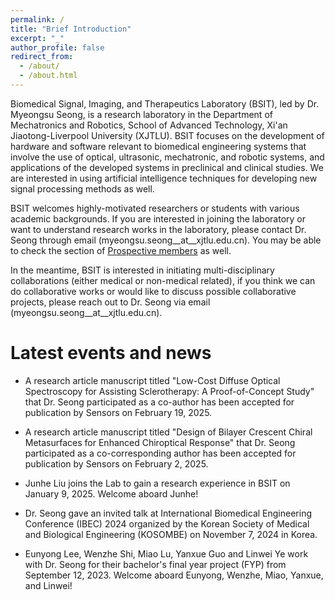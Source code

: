 ```yaml
---
permalink: /
title: "Brief Introduction"
excerpt: "_"
author_profile: false
redirect_from:
  - /about/
  - /about.html
---
```


Biomedical Signal, Imaging, and Therapeutics Laboratory (BSIT), led by Dr. Myeongsu Seong, is a research laboratory in the Department of Mechatronics and Robotics, School of Advanced Technology, Xi'an Jiaotong-Liverpool University (XJTLU). BSIT focuses on the development of hardware and software relevant to biomedical engineering systems that involve the use of optical, ultrasonic, mechatronic, and robotic systems, and applications of the developed systems in preclinical and clinical studies. We are interested in using artificial intelligence techniques for developing new signal processing methods as well.

BSIT welcomes highly-motivated researchers or students with various academic backgrounds. If you are interested in joining the laboratory or want to understand research works in the laboratory, please contact Dr. Seong through email (myeongsu.seong__at__xjtlu.edu.cn). You may be able to check the section of [Prospective members](https://myeongsuseong.github.io/prospective_members/) as well.

In the meantime, BSIT is interested in initiating multi-disciplinary collaborations (either medical or non-medical related), if you think we can do collaborative works or would like to discuss possible collaborative projects, please reach out to Dr. Seong via email (myeongsu.seong__at__xjtlu.edu.cn).


Latest events and news
======
* A research article manuscript titled "Low-Cost Diffuse Optical Spectroscopy for Assisting Sclerotherapy: A Proof-of-Concept Study" that Dr. Seong participated as a co-author has been accepted for publication by Sensors on February 19, 2025.   

* A research article manuscript titled "Design of Bilayer Crescent Chiral Metasurfaces for Enhanced Chiroptical Response" that Dr. Seong participated as a co-corresponding author has been accepted for publication by Sensors on February 2, 2025.   

* Junhe Liu joins the Lab to gain a research experience in BSIT on January 9, 2025. Welcome aboard Junhe!   

* Dr. Seong gave an invited talk at International Biomedical Engineering Conference (IBEC) 2024 organized by the Korean Society of Medical and Biological Engineering (KOSOMBE) on November 7, 2024 in Korea.   

* Eunyong Lee, Wenzhe Shi, Miao Lu, Yanxue Guo and Linwei Ye work with Dr. Seong for their bachelor's final year project (FYP) from September 12, 2023. Welcome aboard Eunyong, Wenzhe, Miao, Yanxue, and Linwei!   
